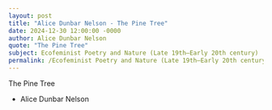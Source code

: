 ```yaml
---
layout: post
title: "Alice Dunbar Nelson - The Pine Tree"
date: 2024-12-30 12:00:00 -0000
author: Alice Dunbar Nelson
quote: "The Pine Tree"
subject: Ecofeminist Poetry and Nature (Late 19th–Early 20th century)
permalink: /Ecofeminist Poetry and Nature (Late 19th–Early 20th century)/Alice Dunbar Nelson/Alice Dunbar Nelson - The Pine Tree
---
```


The Pine Tree

- Alice Dunbar Nelson
